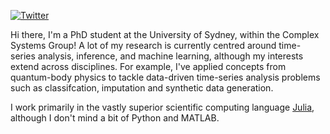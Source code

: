 [![Twitter](https://img.shields.io/badge/joshua.moore@sydney.edu.au-%23171A21.svg?logo=Gmail&logoColor=white)](mailto:joshua.moore@sydney.edu.au)

Hi there, I'm a PhD student at the University of Sydney, within the Complex Systems Group!
A lot of my research is currently centred around time-series analysis, inference, and machine learning, although my interests extend across disciplines. For example, I've applied concepts from quantum-body physics to tackle data-driven time-series analysis problems such as classifcation, imputation and synthetic data generation.


I work primarily in the vastly superior scientific computing language [Julia](https://github.com/JuliaLang/julia), although I don't mind a bit of Python and MATLAB. 

